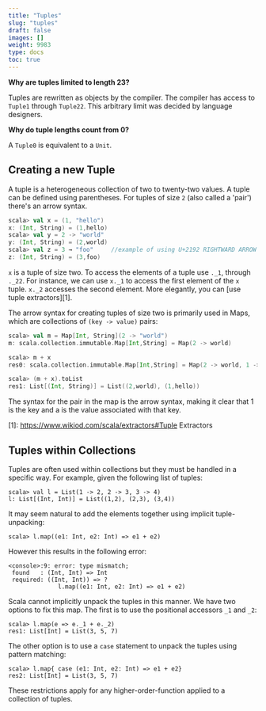 ```yaml
---
title: "Tuples"
slug: "tuples"
draft: false
images: []
weight: 9983
type: docs
toc: true
---
```


**Why are tuples limited to length 23?**

Tuples are rewritten as objects by the compiler. The compiler has access to `Tuple1` through `Tuple22`. This arbitrary limit was decided by language designers.

**Why do tuple lengths count from 0?**

A `Tuple0` is equivalent to a `Unit`. 

## Creating a new Tuple
A tuple is a heterogeneous collection of two to twenty-two values. A tuple can be defined using parentheses. For tuples of size `2` (also called a 'pair') there's an arrow syntax.

```scala
scala> val x = (1, "hello") 
x: (Int, String) = (1,hello)
scala> val y = 2 -> "world" 
y: (Int, String) = (2,world)
scala> val z = 3 → "foo"     //example of using U+2192 RIGHTWARD ARROW
z: (Int, String) = (3,foo)
```

`x` is a tuple of size two. To access the elements of a tuple use `._1`, through `._22`. For instance, we can use `x._1` to access the first element of the `x` tuple. `x._2` accesses the second element. More elegantly, you can [use tuple extractors][1].

The arrow syntax for creating tuples of size two is primarily used in Maps, which are collections of `(key -> value)` pairs:

```scala
scala> val m = Map[Int, String](2 -> "world")
m: scala.collection.immutable.Map[Int,String] = Map(2 -> world)

scala> m + x
res0: scala.collection.immutable.Map[Int,String] = Map(2 -> world, 1 -> hello)

scala> (m + x).toList
res1: List[(Int, String)] = List((2,world), (1,hello))
```

The syntax for the pair in the map is the arrow syntax, making it clear that 1 is the key and a is the value associated with that key.


  [1]: https://www.wikiod.com/scala/extractors#Tuple Extractors

## Tuples within Collections
Tuples are often used within collections but they must be handled in a specific way. For example, given the following list of tuples: 

    scala> val l = List(1 -> 2, 2 -> 3, 3 -> 4)
    l: List[(Int, Int)] = List((1,2), (2,3), (3,4))

It may seem natural to add the elements together using implicit tuple-unpacking:

    scala> l.map((e1: Int, e2: Int) => e1 + e2)

However this results in the following error:

    <console>:9: error: type mismatch;
     found   : (Int, Int) => Int
     required: ((Int, Int)) => ?
                  l.map((e1: Int, e2: Int) => e1 + e2)

Scala cannot implicitly unpack the tuples in this manner. We have two options to fix this map. The first is to use the positional accessors `_1` and `_2`:

    scala> l.map(e => e._1 + e._2)
    res1: List[Int] = List(3, 5, 7)

The other option is to use a `case` statement to unpack the tuples using pattern matching:

    scala> l.map{ case (e1: Int, e2: Int) => e1 + e2}
    res2: List[Int] = List(3, 5, 7)

These restrictions apply for any higher-order-function applied to a collection of tuples.


